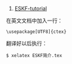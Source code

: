 1. [ESKF-tutorial](https://github.com/martiabr/ESKF-tutorial)

在英文文档中加入一行：
```
\usepackage[UTF8]{ctex}
```

翻译好以后执行：
```
$ xelatex ESKF简介.tex
```


